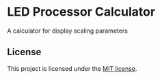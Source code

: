 # LED Processor Calculator

A calculator for display scaling parameters

## License

This project is licensed under the [MIT license](https://choosealicense.com/licenses/mit/).